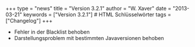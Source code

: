 +++
type = "news"
title = "Version 3.2.1"
author = "W. Xaver"
date = "2013-03-21"
keywords = ["Version 3.2.1"] # HTML Schlüsselwörter
tags = ["Changelog"]
+++

- Fehler in der Blacklist behoben
- Darstellungsproblem mit bestimmten Javaversionen behoben
<!--more-->
